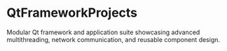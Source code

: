 # QtFrameworkProjects
Modular Qt framework and application suite showcasing advanced multithreading, network communication, and reusable component design.

